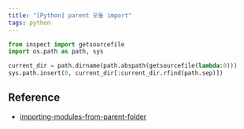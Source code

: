 ```yaml
---
title: "[Python] parent 모듈 import"
tags: python
---
```


```py
from inspect import getsourcefile
import os.path as path, sys

current_dir = path.dirname(path.abspath(getsourcefile(lambda:0)))
sys.path.insert(0, current_dir[:current_dir.rfind(path.sep)])
```

<!--more-->

## Reference

- [importing-modules-from-parent-folder](https://stackoverflow.com/questions/714063/importing-modules-from-parent-folder)